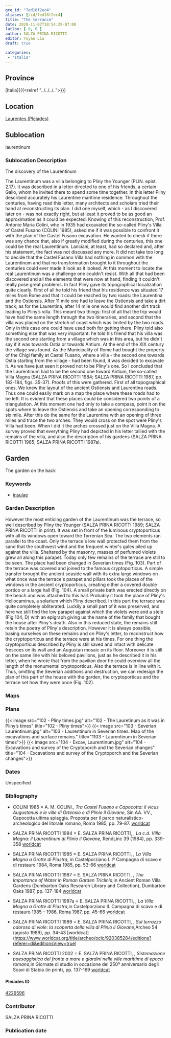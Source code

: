 ```yaml
---
gre_id: "7ed18f2ec4"
aliases: [/id/7ed18f2ec4]
title: "The terrance"
date: 2020-11-07T10:54:29-07:00
latlon: [ 0, 0 ]
author: SALZA PRINA RICOTTI
editor: Yuyao Liu
draft: true

categories:
 - "Italia"
---
```


## Province
[Italia]({{<relref "../../../..">}})

## Location
[Laurentes (Pleiades)](https://pleiades.stoa.org/places/422959)

<!--### Location Description-->

<!-- LEAVE THIS BLANK FOR NOW -->

## Sublocation
laurentinum

### Sublocation Description

The discovery of the Laurentinum

The Laurentinum was a villa belonging to Pliny the Younger (PLIN. epist. 2.17). It was described in a letter directed to one of his friends, a certain Gallo, whom he invited there to spend some time together. In this letter Pliny described accurately his Laurentine maritime residence. Throughout the centuries, having read this letter, many architects and scholars tried their hand at reconstructing its plan. I did one myself, which - as I discovered later on - was not exactly right, but at least it proved to be as good an approximation as it could be expected.
	Knowing of this reconstruction, Prof. Antonio Maria Colini, who in 1935 had excavated the so-called Pliny's Villa of Castel Fusano (COLINI 1985), asked me if it was possible to confront it with the plan of the Castel Fusano excavation. He wanted to check if there was any chance that, also if greatly modified during the centuries, this one could be the real Laurentinum. Lanciani, at least, had so declared and, after his statement, the fact was not discussed any more.
	It did not take too long to decide that the Castel Fusano Villa had nothing in common with the Laurentinum and that no transformation brought to it throughout the centuries could ever made it look as it looked.
	At this moment to locate the real Laurentinum was a challenge one couldn't resist. With all that had been discovered and all the elements that were now at hand, finding it couldn't really pose great problems. In fact Pliny gave its topographical localization quite clearly. First of all he told his friend that his residence was situated 17 miles from Rome and that it could be reached by two roads: the Laurentina and the Ostiensis. After 11 mile one had to leave the Ostiensis and take a dirt track; as for the Laurentina, after 14 mile one would find another dirt track leading to Pliny’s villa.
	This meant two things: first of all that the trip would have had the same length through the two itineraries, and second that the villa was placed on the stretch of coast which was limited by the two roads. Only in this case one could have used both for getting there. Pliny told also something else that was very important: he told his friend that his villa was the second one starting from a village which was in this area, but he didn't say if it was towards Ostia or towards Antium.
At the end of the XIX century the village was found. As the Municipality of Rome had bought the property of the Chigi family at Castel Fusano, where a villa - the second one towards Ostia starting from the village - had been found, it was decided to excavate it. As we have just seen it proved not to be Pliny's one. So I concluded that the Laurentinum had to be the second one toward Antium, the so-called Villa Magna (SALZA PRINA RICOTTI 1984; SALZA PRINA RICOTTI 1987, pp. 182-184, figs. 35-37).
	Proofs of this were gathered. First of all topographical ones. We knew the layout of the ancient Ostiensis and Laurentina roads. Thus one could easily mark on a map the place where these roads had to be left. It is evident that these places could be considered two points of a triangulation. At this moment one had only to take a compass, point it on the spots where to leave the Ostiensis and take an opening corresponding to six mile. After this do the same for the Laurentina with an opening of three miles and trace the two arches. They would cross on the spot were Pliny's Villa had been. When I did it the arches crossed just on the Villa Magna.
	A survey proved that everything Pliny had depicted in his letter tallied with the remains of the villa, and also the description of his gardens (SALZA PRINA RICOTTI 1985; SALZA PRINA RICOTTI 1987a).


## Garden

The garden on the back

### Keywords

- [insulae](http://vocab.getty.edu/page/aat/300000325)

### Garden Description
However the most enticing garden of the Laurentinum was the terrace, so well described by Pliny the Younger (SALZA PRINA RICOTTI 1989; SALZA PRINA RICOTTI in print). It was set in front of the luminous cryptoporticus with all its windows open toward the Tyrrenian Sea. The two elements ran parallel to the coast. Only the terrace's low wall protected them from the sand that the southwest wind and the frequent winter's gales piled up against the villa. Sheltered by the masonry, masses of perfumed violets grew all along this parapet. Today only few remains of the terrace are still to be seen. The place had been changed in Severian times (Fig. 103). Part of the terrace was covered and joined to the famous cryptoporticus. A simple transfer brought the ancient seaside wall with its extra large windows on what once was the terrace's parapet and pillars took the places of the windows in the ancient cryptoporticus, creating either a covered double portico or a large hall (Fig. 104). A small private bath was erected directly on the beach and was attached to this hall. Probably it took the place of Pliny's Heliocaminus, a solarium which Pliny described. In this part the terrace was quite completely obliterated.
Luckily a small part of it was preserved, and here we still find the low parapet against which the violets were and a stele (Fig 104, D) with an epigraph giving us the name of the family that bought the house after Pliny's death. Also in this reduced state, the remains still retain the poetry of Pliny's description. However it is always possible, basing ourselves on these remains and on Pliny's letter, to reconstruct how the cryptoporticus and the terrace were at his times. For one thing the cryptoporticus described by Pliny is still saved and intact with delicate frescoes on its wall and an Augustan mosaic on its floor. Moreover it is still on the same line with his beloved pavilions, just as he described it in his letter, when he wrote that from the pavilion door he could overview all the length of the monumental cryptoporticus. Also the terrace is in line with it. Thus, omitting the Severian additions and destruction, we can redesign the plan of this part of the house with the garden, the cryptoporticus and the terrace set how they were once (Fig. 102).



### Maps

<!--
{{< image src="FILENAME" alt="ALT_TEXT" title="CAPTION" >}}
-->

### Plans
{{< image src="102 - Pliny times.jpg" alt="102 - The Lauretinum as it was in Pliny’s times" title="102 - Pliny times">}}
{{< image src="103 - Severian Laurentinum.jpg" alt="103 - Laurentinum in Severian times. Map of the excavations and surface remains." title="1103 - Laurentinum in Severian times">}}
{{< image src="104 - Excav, Laurentinum.jpg" alt="104 - Excavations and survey of  the Cryptoporch and the Severian changes" title="104 - Excavations and survey of  the Cryptoporch and the Severian changes">}}


### Dates
Unspecified

### Bibliography
- COLINI 1985 = A. M. COLINI., *Tra Castel Fusano e Capocotta: il vicus Augustanus e le ville di Ortensio e di Plinio il Giovane*, Sin AA. VV., Capocotta ultima spiaggia. Proposta per il parco naturalistico-archeologico del litorale romano, Roma 1985, pp. 79-87. [worldcat](http://www.worldcat.org/oclc/462024461)

- SALZA PRINA RICOTTI 1984 = E. SALZA PRINA RICOTTI, , *La c.d. Villa Magna: il Laurentinum di Plinio il Giovane*, RendLinc 39 (1984), pp. 339-358 [worldcat](http://www.worldcat.org/oclc/15561411)

- SALZA PRINA RICOTTI 1985 =  E. SALZA PRINA RICOTTI, , *La Villa Magna a Grotte di Piastra*, in Castelporziano I. Iª Campagna di scavo e di restauro 1984, Roma 1985, pp. 53-66 [worldcat](http://www.worldcat.org/oclc/848344120)

- SALZA PRINA RICOTTI 1987 = E. SALZA PRINA RICOTTI, , *The Importance of Water in Roman Garden Triclinia*,in Ancient Roman Villa Gardens (Dumbarton Oaks Research Library and Collection), Dumbarton Oaks 1987, pp. 137-184 [worldcat](http://www.worldcat.org/oclc/887179596)

- SALZA PRINA RICOTTI 1987a = E. SALZA PRINA RICOTTI, , *La Villa Magna a Grotte di Piastra*,in Castelporziano II. Campagna di scavo e di restauro 1985 – 1986, Roma 1987, pp. 45-66 [worldcat](http://www.worldcat.org/oclc/848344120)

- SALZA PRINA RICOTTI 1989 = E. SALZA PRINA RICOTTI, , *Sul terrazzo odoroso di viole: la scoperta della villa di Plinio il Giovane*,Archeo 54 (agosto 1989), pp. 34-43
[worldcat] (https://www.worldcat.org/title/archeo/oclc/920385284/editions?referer=di&editionsView=true)

- SALZA PRINA RICOTTI 2002 = E. SALZA PRINA RICOTTI, , *Sistemazione paesaggistica del fronte a mare e giardini nelle ville marittime di epoca romana*,in Giornate di studio in occasione del 250º anniversario degli Scavi di Stabia (in print), pp. 137-169 [worldcat](http://www.worldcat.org/oclc/469755044)





<!--#### Periodo ID-->

<!-- [PERIODO_ID](https://pleiades.stoa.org/places/PLEIADES_ID) -->

#### Pleiades ID

[4229596](https://pleiades.stoa.org/places/4229596)



### Contributor
SALZA PRINA RICOTTI


### Publication date


<!--### Related articles-->

<!-- Links to other related articles. Leave blank for now -->